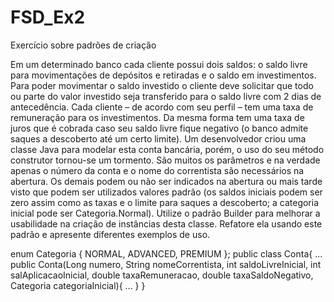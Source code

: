 # FSD_Ex2
Exercício sobre padrões de criação

Em um determinado banco cada cliente possui dois saldos: o saldo livre para movimentações de depósitos e retiradas e o saldo em investimentos. Para poder movimentar o saldo investido o cliente deve solicitar que todo ou parte do valor investido seja transferido para o saldo livre com 2 dias de antecedência. Cada cliente – de acordo com seu perfil – tem uma taxa de remuneração para os investimentos. Da mesma forma tem uma taxa de juros que é cobrada caso seu saldo livre fique negativo (o banco admite saques a descoberto até um certo limite). Um desenvolvedor criou uma classe Java para modelar esta conta bancária, porém, o uso do seu método construtor tornou-se um tormento. São muitos os parâmetros e na verdade apenas o número da conta e o nome do correntista são necessários na abertura. Os demais podem ou não ser indicados na abertura ou mais tarde visto que podem ser utilizados valores padrão (os saldos iniciais podem ser zero assim como as taxas e o limite para saques a descoberto; a categoria inicial pode ser Categoria.Normal). Utilize o padrão Builder para melhorar a usabilidade na criação de instâncias desta classe. Refatore ela usando este padrão e apresente diferentes exemplos de uso.

enum Categoria { NORMAL, ADVANCED, PREMIUM }; 
public class Conta{ 
... 
public Conta(Long numero, String nomeCorrentista, int saldoLivreInicial, int salAplicacaoInicial, double taxaRemuneracao, double taxaSaldoNegativo, Categoria categoriaInicial){ 
... 
} 
}
